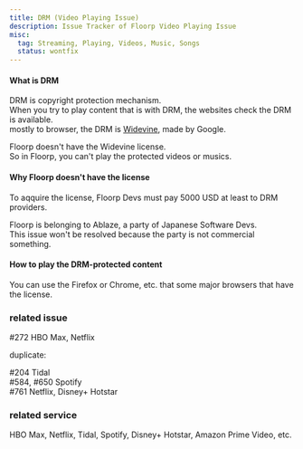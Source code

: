 ```yaml
---
title: DRM (Video Playing Issue)
description: Issue Tracker of Floorp Video Playing Issue
misc:
  tag: Streaming, Playing, Videos, Music, Songs
  status: wontfix
---
```


#### What is DRM

DRM is copyright protection mechanism.\
When you try to play content that is with DRM, the websites check the DRM is available.\
mostly to browser, the DRM is [Widevine](https://www.widevine.com/), made by Google.

Floorp doesn't have the Widevine license.\
So in Floorp, you can't play the protected videos or musics.

#### Why Floorp doesn't have the license

To aqquire the license, Floorp Devs must pay 5000 USD at least to DRM providers.

Floorp is belonging to Ablaze, a party of Japanese Software Devs.\
This issue won't be resolved because the party is not commercial something.

#### How to play the DRM-protected content

You can use the Firefox or Chrome, etc. that some major browsers that have the license.

### related issue

#272 HBO Max, Netflix

duplicate:

#204 Tidal\
#584, #650 Spotify\
#761 Netflix, Disney+ Hotstar

### related service

HBO Max, Netflix, Tidal, Spotify, Disney+ Hotstar, Amazon Prime Video, etc.
